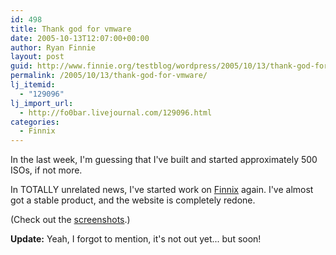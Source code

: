 ```yaml
---
id: 498
title: Thank god for vmware
date: 2005-10-13T12:07:00+00:00
author: Ryan Finnie
layout: post
guid: http://www.finnie.org/testblog/wordpress/2005/10/13/thank-god-for-vmware/
permalink: /2005/10/13/thank-god-for-vmware/
lj_itemid:
  - "129096"
lj_import_url:
  - http://fo0bar.livejournal.com/129096.html
categories:
  - Finnix
---
```

In the last week, I'm guessing that I've built and started approximately 500 ISOs, if not more.

In TOTALLY unrelated news, I've started work on [Finnix](http://www.finnix.org/) again. I've almost got a stable product, and the website is completely redone.

(Check out the [screenshots](http://www.finnix.org/#screenshots).)

**Update:** Yeah, I forgot to mention, it's not out yet... but soon!
